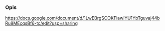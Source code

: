 ### Opis
https://docs.google.com/document/d/1LwEBrgSCOKFlawIYU1YbTguvaj44bRu8MEcqsBf6-tc/edit?usp=sharing
